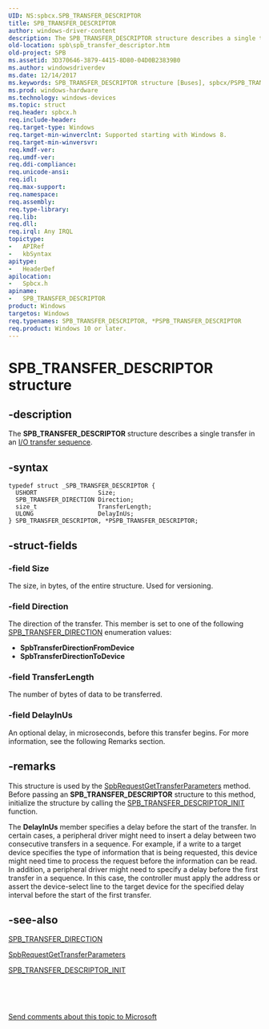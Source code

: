 ```yaml
---
UID: NS:spbcx.SPB_TRANSFER_DESCRIPTOR
title: SPB_TRANSFER_DESCRIPTOR
author: windows-driver-content
description: The SPB_TRANSFER_DESCRIPTOR structure describes a single transfer in an I/O transfer sequence.
old-location: spb\spb_transfer_descriptor.htm
old-project: SPB
ms.assetid: 3D370646-3879-4415-8D80-04D0B23839B0
ms.author: windowsdriverdev
ms.date: 12/14/2017
ms.keywords: SPB_TRANSFER_DESCRIPTOR structure [Buses], spbcx/PSPB_TRANSFER_DESCRIPTOR, SPB_TRANSFER_DESCRIPTOR, PSPB_TRANSFER_DESCRIPTOR structure pointer [Buses], spbcx/SPB_TRANSFER_DESCRIPTOR, SPB.spb_transfer_descriptor, *PSPB_TRANSFER_DESCRIPTOR, PSPB_TRANSFER_DESCRIPTOR
ms.prod: windows-hardware
ms.technology: windows-devices
ms.topic: struct
req.header: spbcx.h
req.include-header: 
req.target-type: Windows
req.target-min-winverclnt: Supported starting with Windows 8.
req.target-min-winversvr: 
req.kmdf-ver: 
req.umdf-ver: 
req.ddi-compliance: 
req.unicode-ansi: 
req.idl: 
req.max-support: 
req.namespace: 
req.assembly: 
req.type-library: 
req.lib: 
req.dll: 
req.irql: Any IRQL
topictype: 
-	APIRef
-	kbSyntax
apitype: 
-	HeaderDef
apilocation: 
-	Spbcx.h
apiname: 
-	SPB_TRANSFER_DESCRIPTOR
product: Windows
targetos: Windows
req.typenames: SPB_TRANSFER_DESCRIPTOR, *PSPB_TRANSFER_DESCRIPTOR
req.product: Windows 10 or later.
---
```


# SPB_TRANSFER_DESCRIPTOR structure


## -description


The <b>SPB_TRANSFER_DESCRIPTOR</b> structure describes a single transfer in an <a href="https://msdn.microsoft.com/7415DB28-5E93-4F47-B169-7C652969D4C7">I/O transfer sequence</a>.


## -syntax


````
typedef struct _SPB_TRANSFER_DESCRIPTOR {
  USHORT                 Size;
  SPB_TRANSFER_DIRECTION Direction;
  size_t                 TransferLength;
  ULONG                  DelayInUs;
} SPB_TRANSFER_DESCRIPTOR, *PSPB_TRANSFER_DESCRIPTOR;
````


## -struct-fields




### -field Size

The size, in bytes, of the entire structure.  Used for versioning.


### -field Direction

The direction of the transfer.  This member is set to one of the following <a href="https://msdn.microsoft.com/library/windows/hardware/hh406220">SPB_TRANSFER_DIRECTION</a> enumeration values:
<ul>
<li><b>SpbTransferDirectionFromDevice</b></li>
<li><b>SpbTransferDirectionToDevice</b></li>
</ul>

### -field TransferLength

The number of bytes of data to be transferred.


### -field DelayInUs

An optional delay, in microseconds, before this transfer begins. For more information, see the following Remarks section.


## -remarks


This structure is used by the <a href="https://msdn.microsoft.com/library/windows/hardware/hh450924">SpbRequestGetTransferParameters</a> method. Before passing an <b>SPB_TRANSFER_DESCRIPTOR</b> structure to this method, initialize the structure by calling the <a href="https://msdn.microsoft.com/library/windows/hardware/hh406219">SPB_TRANSFER_DESCRIPTOR_INIT</a> function.

The <b>DelayInUs</b> member specifies a delay before the start of the transfer. In certain cases, a peripheral driver might need to insert a delay between two consecutive transfers in a sequence. For example, if a write to a target device specifies the type of information that is being requested, this device might need time to process the request before the information can be read. In addition, a peripheral driver might need to specify a delay before the first transfer in a sequence. In this case, the controller must apply the address or assert the device-select  line to the target device for the specified delay interval before the start of the first transfer.



## -see-also

<a href="https://msdn.microsoft.com/library/windows/hardware/hh406220">SPB_TRANSFER_DIRECTION</a>

<a href="https://msdn.microsoft.com/library/windows/hardware/hh450924">SpbRequestGetTransferParameters</a>

<a href="https://msdn.microsoft.com/library/windows/hardware/hh406219">SPB_TRANSFER_DESCRIPTOR_INIT</a>

 

 

<a href="mailto:wsddocfb@microsoft.com?subject=Documentation%20feedback [SPB\buses]:%20SPB_TRANSFER_DESCRIPTOR structure%20 RELEASE:%20(12/14/2017)&amp;body=%0A%0APRIVACY STATEMENT%0A%0AWe use your feedback to improve the documentation. We don't use your email address for any other purpose, and we'll remove your email address from our system after the issue that you're reporting is fixed. While we're working to fix this issue, we might send you an email message to ask for more info. Later, we might also send you an email message to let you know that we've addressed your feedback.%0A%0AFor more info about Microsoft's privacy policy, see http://privacy.microsoft.com/en-us/default.aspx." title="Send comments about this topic to Microsoft">Send comments about this topic to Microsoft</a>

